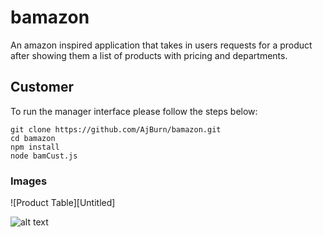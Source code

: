 # bamazon
An amazon inspired application that takes in users requests for a product after showing them a list of products with pricing and departments.

## Customer

To run the manager interface please follow the steps below:

	git clone https://github.com/AjBurn/bamazon.git
	cd bamazon
	npm install
	node bamCust.js
  
  ### Images
  
 ![Product Table][Untitled]
 
 ![alt text](https://raw.githubusercontent.com/username/projectname/branch/path/to/img.png)

